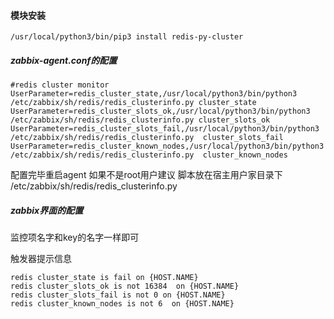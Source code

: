 #### 模块安装
```
/usr/local/python3/bin/pip3 install redis-py-cluster
```
##### zabbix-agent.conf的配置
```
#redis cluster monitor
UserParameter=redis_cluster_state,/usr/local/python3/bin/python3 /etc/zabbix/sh/redis/redis_clusterinfo.py cluster_state
UserParameter=redis_cluster_slots_ok,/usr/local/python3/bin/python3 /etc/zabbix/sh/redis/redis_clusterinfo.py cluster_slots_ok
UserParameter=redis_cluster_slots_fail,/usr/local/python3/bin/python3 /etc/zabbix/sh/redis/redis_clusterinfo.py  cluster_slots_fail
UserParameter=redis_cluster_known_nodes,/usr/local/python3/bin/python3 /etc/zabbix/sh/redis/redis_clusterinfo.py  cluster_known_nodes
```
配置完毕重启agent
如果不是root用户建议 脚本放在宿主用户家目录下  
/etc/zabbix/sh/redis/redis_clusterinfo.py
##### zabbix界面的配置
监控项名字和key的名字一样即可

触发器提示信息
```
redis cluster_state is fail on {HOST.NAME}
redis cluster_slots_ok is not 16384  on {HOST.NAME}
redis cluster_slots_fail is not 0 on {HOST.NAME}
redis cluster_known_nodes is not 6  on {HOST.NAME}
```